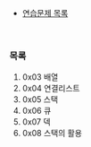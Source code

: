 - [연습문제 목록](https://github.com/encrypted-def/basic-algo-lecture/tree/master/workbook)

<br/>

### 목록

1. 0x03 배열
2. 0x04 연결리스트
3. 0x05 스택
4. 0x06 큐
5. 0x07 덱
6. 0x08 스택의 활용
